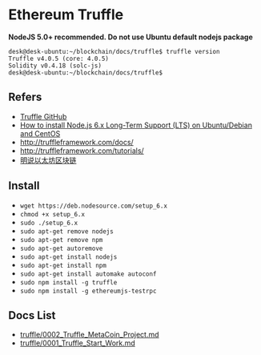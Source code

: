 # Ethereum Truffle

**NodeJS 5.0+ recommended. Do not use Ubuntu default nodejs package**

```
desk@desk-ubuntu:~/blockchain/docs/truffle$ truffle version
Truffle v4.0.5 (core: 4.0.5)
Solidity v0.4.18 (solc-js)
desk@desk-ubuntu:~/blockchain/docs/truffle$ 
```

## Refers

* [Truffle GitHub](https://github.com/trufflesuite/truffle)
* [How to install Node.js 6.x Long-Term Support (LTS) on Ubuntu/Debian and CentOS](https://www.metachris.com/2017/01/how-to-install-nodejs-6-lts-on-ubuntu-and-centos/)
* http://truffleframework.com/docs/
* http://truffleframework.com/tutorials/
* [明说以太坊区块链](http://ethfans.org/episodes)

## Install

* `wget https://deb.nodesource.com/setup_6.x`
* `chmod +x setup_6.x`
* `sudo ./setup_6.x`
* `sudo apt-get remove nodejs`
* `sudo apt-get remove npm`
* `sudo apt-get autoremove`
* `sudo apt-get install nodejs`
* `sudo apt-get install npm`
* `sudo apt-get install automake autoconf`
* `sudo npm install -g truffle`
* `sudo npm install -g ethereumjs-testrpc`

## Docs List

* [truffle/0002_Truffle_MetaCoin_Project.md](truffle/0002_Truffle_MetaCoin_Project.md)
* [truffle/0001_Truffle_Start_Work.md](truffle/0001_Truffle_Start_Work.md)
